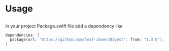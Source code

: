 # Usage

## 

In your project Package.swift file add a dependency like

```swift
dependencies: [
  package(url: "https://github.com/leif-ibsen/Digest", from: "1.3.0"),
]
```
